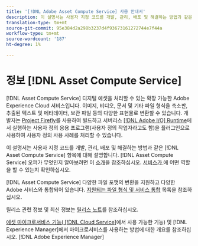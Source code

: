 ```yaml
---
title: '[!DNL Adobe Asset Compute Service] 사용 안내서'
description: 이 설명서는 사용자 지정 코드를 개발, 관리, 배포 및 해결하는 방법과 같은 작업 [!DNL Asset Compute Service] 에 대해 설명합니다.
translation-type: tm+mt
source-git-commit: 95e384d2a298b3237d4f93673161272744e7f44a
workflow-type: tm+mt
source-wordcount: '187'
ht-degree: 1%

---
```



# 정보 [!DNL Asset Compute Service]

[!DNL Asset Compute Service] 디지털 에셋을 처리할 수 있는 확장 가능한 Adobe Experience Cloud 서비스입니다. 이미지, 비디오, 문서 및 기타 파일 형식을 축소판, 추출된 텍스트 및 메타데이터, 보관 파일 등의 다양한 표현물로 변환할 수 있습니다. 개발자는 [Project Firefly](https://www.adobe.io/apis/experienceplatform/project-firefly/docs.html)를 사용하여 빌드하고 서버리스 [[!DNL Adobe I/O] Runtime](https://www.adobe.io/apis/experienceplatform/runtime.html)에서 실행하는 사용자 정의 응용 프로그램(사용자 정의 작업자라고도 함)을 플러그인으로 사용하여 사용자 정의 사용 사례를 처리할 수 있습니다.

이 설명서는 사용자 지정 코드를 개발, 관리, 배포 및 해결하는 방법과 같은 [!DNL Asset Compute Service] 항목에 대해 설명합니다. [!DNL Asset Compute Service] 오퍼가 무엇인지 알아보려면 이 [소개](introduction.md)을 참조하십시오. [서비스가 ](introduction.md#possible-use-cases-benefits)에 어떤 역할을 할 수 있는지 확인하십시오.

[!DNL Asset Compute Service] 다양한 파일 포맷의 변환을 지원하고 다양한 Adobe 서비스와 통합되어 있습니다. [지원되는 파일 형식 및 서비스 통합](https://experienceleague.adobe.com/docs/experience-manager-cloud-service/assets/file-format-support.html) 목록을 참조하십시오.

릴리스 관련 정보 및 최신 정보는 [릴리스 노트](/help/release-notes.md)를 참조하십시오.

[에셋 마이크로서비스 기능( [!DNL Cloud Service]](https://experienceleague.adobe.com/docs/experience-manager-cloud-service/assets/asset-microservices-overview.html)에서 사용 가능한 기능) 및 [!DNL Experience Manager]에서 마이크로서비스를 사용하는 방법에 대한 개요를 참조하십시오. [!DNL Adobe Experience Manager] 

<!--
Possible to record the below info here in this landing page to centralize the miscellaneous info about Asset Compute Service?
 List of dependencies and requirements SDK, CLI, Devtools, etc.? Or may be a link to the prerequisites.
 Introduction video when Tech Marketing team shares one.
-->
